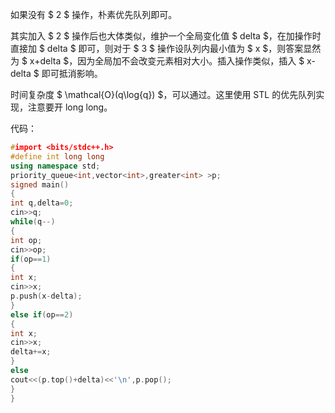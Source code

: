如果没有 $ 2 $ 操作，朴素优先队列即可。

其实加入 $ 2 $ 操作后也大体类似，维护一个全局变化值 $ delta $，在加操作时直接加 $ delta $ 即可，则对于 $ 3 $ 操作设队列内最小值为 $ x $，则答案显然为 $ x+delta $，因为全局加不会改变元素相对大小。插入操作类似，插入 $ x-delta $ 即可抵消影响。

时间复杂度 $ \mathcal{O}(q\log{q}) $，可以通过。这里使用 STL 的优先队列实现，注意要开 long long。

代码：

```cpp
#import <bits/stdc++.h>
#define int long long
using namespace std;
priority_queue<int,vector<int>,greater<int> >p;
signed main()
{
int q,delta=0;
cin>>q;
while(q--)
{
int op;
cin>>op;
if(op==1)
{
int x;
cin>>x;
p.push(x-delta);
}
else if(op==2)
{
int x;
cin>>x;
delta+=x;
}
else
cout<<(p.top()+delta)<<'\n',p.pop();
}
}
```
